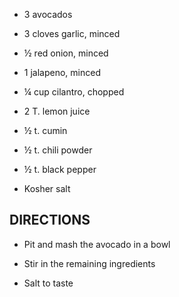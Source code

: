 - 3 avocados

- 3 cloves garlic, minced

- ½ red onion, minced

- 1 jalapeno, minced

- ¼ cup cilantro, chopped

- 2 T. lemon juice

- ½ t. cumin

- ½ t. chili powder

- ½ t. black pepper

- Kosher salt

## DIRECTIONS

- Pit and mash the avocado in a bowl

- Stir in the remaining ingredients

- Salt to taste
